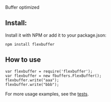 Buffer optimized

## Install:
Install it with NPM or add it to your package.json:
	
	npm install flexbuffer

## How to use
	var flexbuffer = require('flexbuffer');
	var flexbuffer = new fbuffers.FlexBuffer();
	flexbuffer.write("aaa");
	flexbuffer.write("bbb");

For more usage examples, see the [tests](https://github.com/mercadolibre/flexbuffer-node/blob/master/test/tests.js).
